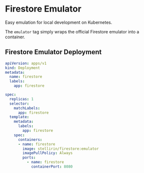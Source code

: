 # Firestore Emulator

Easy emulation for local development on Kubernetes.

The `emulator` tag simply wraps the official Firestore emulator into a container.

## Firestore Emulator Deployment

```yaml
apiVersion: apps/v1
kind: Deployment
metadata:
  name: firestore
  labels:
    app: firestore

spec:
  replicas: 1
  selector:
    matchLabels:
      app: firestore
  template:
    metadata:
      labels:
        app: firestore
    spec:
      containers:
      - name: firestore
        image: stellirin/firestore:emulator
        imagePullPolicy: Always
        ports:
          - name: firestore
            containerPort: 8080
```
